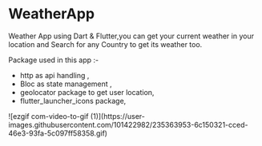 # WeatherApp

Weather App using Dart &amp; Flutter,you can get your current weather in your location and Search for any Country to get its weather too.

Package used in this app :-
- http as api handling ,
- Bloc as state management ,
- geolocator package to get user location,
- flutter_launcher_icons package,

<div  style="height: 300px;">
![ezgif com-video-to-gif (1)](https://user-images.githubusercontent.com/101422982/235363953-6c150321-cced-46e3-93fa-5c097ff58358.gif)
</div>
